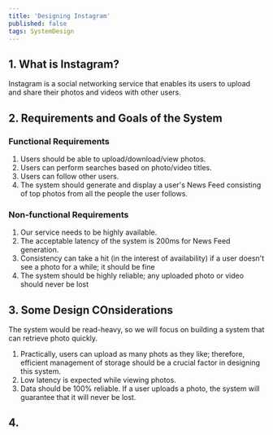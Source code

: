 ```yaml
---
title: 'Designing Instagram'
published: false
tags: SystemDesign
---
```


## 1. What is Instagram?

Instagram is a social networking service that enables its users to upload and
share their photos and videos with other users. 

## 2. Requirements and Goals of the System

### Functional Requirements

1. Users should be able to upload/download/view photos.
2. Users can perform searches based on photo/video titles.
3. Users can follow other users.
4. The system should generate and display a user's News Feed consisting of top
   photos from all the people the user follows.

### Non-functional Requirements

1. Our service needs to be highly available.
2. The acceptable latency of the system is 200ms for News Feed generation.
3. Consistency can take a hit (in the interest of availability) if a user
   doesn't see a photo for a while; it should be fine
4. The system should be highly reliable; any uploaded photo or video should
   never be lost

## 3. Some Design COnsiderations

The system would be read-heavy, so we will focus on building a system that can
retrieve photo quickly.

1. Practically, users can upload as many phots as they like; therefore,
   efficient management of storage should be a crucial factor in designing
   this system.
2. Low latency is expected while viewing photos.
3. Data should be 100% reliable. If a user uploads a photo, the system will
   guarantee that it will never be lost.

## 4. 